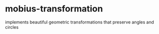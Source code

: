 # mobius-transformation
implements beautiful geometric transformations that preserve angles and circles
